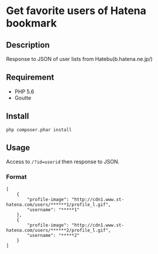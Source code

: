 Get favorite users of Hatena bookmark
====
## Description
Response to JSON of user lists from Hatebu(b.hatena.ne.jp/)

## Requirement
- PHP 5.6
- Goutte

## Install
`php composer.phar install`

## Usage
Access to
`/?id=userid` then response to JSON.
### Format
```
[
    {
        "profile-image": "http://cdn1.www.st-hatena.com/users/******1/profile_l.gif",
        "username": "*****1"
    }, 
    {
        "profile-image": "http://cdn1.www.st-hatena.com/users/******2/profile_l.gif",
        "username": "*****2"
    }
]
```
